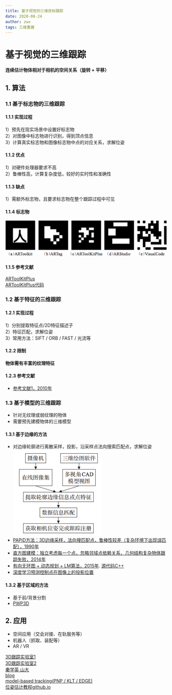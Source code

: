```yaml
---
title: 基于视觉的三维目标跟踪
date: 2020-08-24
author: zwx
tags: 三维重建
---
```

# 基于视觉的三维跟踪
**连续估计物体相对于相机的空间关系（旋转 + 平移）**
## 1. 算法
### 1.1 基于标志物的三维跟踪
#### 1.1.1 实现过程
1）预先在现实场景中设置好标志物  
2）对图像中标志物进行识别，得到顶点信息  
3）计算真实标志物和图像标志物中点的对应关系，求解位姿
#### 1.1.2 优点
1）对硬件处理器要求不高  
2）鲁棒性高，计算复杂度低，较好的实时性和准确性
#### 1.1.3 缺点
1）需额外标志物，且要求标志物在整个跟踪过程中可见
#### 1.1.4 标志物
![标志物](https://raw.githubusercontent.com/huhuzwxy/huhuzwxy.github.io/master/assets/images/%E6%A0%87%E5%BF%97%E7%89%A9.png)

#### 1.1.5 参考文献
[ARToolKitPlus](https://pdfs.semanticscholar.org/7de8/8a6a2bad38147d6ac531824c34780eba058e.pdf)  
[ARToolKitPlus代码](https://github.com/paroj/artoolkitplus)

### 1.2 基于特征的三维跟踪
#### 1.2.1 实现过程
1）分别提取特征点/2D特征描述子  
2）特征匹配，求解位姿  
3）常用方法：SIFT / ORB / FAST / 光流等
#### 1.2.2 限制
**物体需有丰富的纹理特征**
#### 1.2.3 参考文献
- [参考文献1，2010年](https://link.springer.com/content/pdf/10.1007/s00371-010-0490-6.pdf)

### 1.3 基于模型的三维跟踪
- 针对无纹理或弱纹理的物体  
- 需要预先建模物体的三维模型

#### 1.3.1 基于边缘的方法
- 对边缘轮廓进行离散采样，投影，沿采样点法向搜索匹配点，求解位姿
![基于边缘的跟踪](https://raw.githubusercontent.com/huhuzwxy/huhuzwxy.github.io/master/assets/images/%E5%9F%BA%E4%BA%8E%E8%BE%B9%E7%BC%98%E7%9A%84%E8%B7%9F%E8%B8%AA.png)  
- [PAPiD方法：3D边缘采样，法向搜匹配点，鲁棒性较差（复杂环境下出现误匹配），1990年](https://pdfs.semanticscholar.org/ed98/39b734c359a84135da5a0dee1085a98795a1.pdf?_ga=2.86637464.1253126460.1598252170-507994665.1598252170)
- [直方图建模：独立考虑每一个点，忽略邻域点依赖关系，几何结构复杂物体跟踪失败，2014年](http://campar.in.tum.de/pub/ilics2013tvcg/ilics2013tvcg.pdf)
- [有向无环图 + 动态规划 + LM算法，2015年](https://imbinwang.github.io/static/assets/pdf/landing/2015_TVC_Textureless3DObjectTracking.pdf).  [源代码C++](https://github.com/guofengw/GOSTracker)
- [深度学习预测控制点在图像上的投影位置](https://members.loria.fr/GSimon/files/cours/article1.pdf)

#### 1.3.2 基于区域的方法
- 基于前/背景分割
- [PWP3D](http://www.bmva.org/bmvc/2009/Papers/Paper144/Paper144.pdf)


## 2. 应用
- 空间应用（交会对接、在轨服务等）
- 机器人（抓取、装配等）
- AR / VR


[3D跟踪实验室1](http://people.ece.umn.edu/~cchoi/research.html)  
[3D跟踪实验室2](https://wg-perception.github.io/ork_tutorials/tutorial03/tutorial.html)    
[秦学英 山大](https://myslide.cn/slides/21441)  
[blog](https://imbinwang.github.io/blog/)  
[model-based tracking(PNP / KLT / EDGE)](https://github.com/msheckells/mesh_localize)  
[位姿估计教程github.io](https://huangwang.github.io/2019/05/29/%E7%9B%B8%E6%9C%BA%E4%BD%8D%E5%A7%BF%E4%BC%B0%E8%AE%A1%E5%85%A5%E9%97%A8/)















